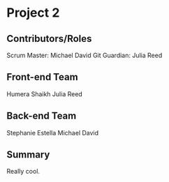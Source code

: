 # Project 2

## Contributors/Roles

Scrum Master: Michael David
Git Guardian: Julia Reed

## Front-end Team
Humera Shaikh
Julia Reed


## Back-end Team
Stephanie Estella
Michael David

## Summary
Really cool.
